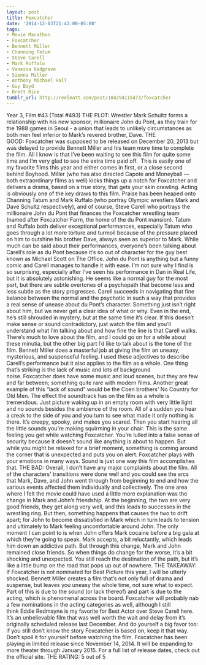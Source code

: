 ```yaml
---
layout: post
title: Foxcatcher
date: '2014-12-03T21:42:00-05:00'
tags:
- Movie Marathon
- Foxcatcher
- Bennett Miller
- Channing Tatum
- Steve Carell
- Mark Ruffalo
- Vanessa Redgrave
- Sienna Miller
- Anthony Michael Hall
- Guy Boyd
- Brett Rice
tumblr_url: http://reelmatt.com/post/104294115473/foxcatcher
---
```



Year 3, Film #43 (Total #493)
THE PLOT: Wrestler Mark Schultz forms a relationship with his new sponsor, millionaire John du Pont, as they train for the 1988 games in Seoul - a union that leads to unlikely circumstances as both men feel inferior to Mark’s revered brother, Dave.
THE GOOD: Foxcatcher was supposed to be released on December 20, 2013 but was delayed to provide Bennett Miller and his team more time to complete the film. All I know is that I’ve been waiting to see this film for quite some time and I’m very glad to see the extra time paid off.  This is easily one of my favorite films this year and either comes in first, or a close second behind Boyhood. Miller (who has also directed Capote and Moneyball — both extraordinary films as well) kicks things up a notch for Foxcatcher and delivers a drama, based on a true story, that gets your skin crawling.
Acting is obviously one of the key draws to this film. Praise has been heaped onto Channing Tatum and Mark Ruffalo (who portray Olympic wrestlers Mark and Dave Schultz respectively), and of course, Steve Carell who portrays the millionaire John du Pont that finances the Foxcatcher wrestling team (named after Foxcatcher Farm, the home of the du Pont mansion). Tatum and Ruffalo both deliver exceptional performances, especially Tatum who goes through a lot more torture and turmoil because of the pressure placed on him to outshine his brother Dave, always seen as superior to Mark.
While much can be said about their performances, everyone’s been talking about Carell’s role as du Pont because it’s so out of character for the guy best known as Michael Scott on The Office. John du Pont is anything but a funny comic and Carell manages to handle it with ease. I’m not sure why I find is so surprising, especially after I’ve seen his performance in Dan in Real Life, but it is absolutely astonishing. He seems like a normal guy for the most part, but there are subtle overtones of a psychopath that become less and less subtle as the story progresses. Carell succeeds in navigating that fine balance between the normal and the psychotic in such a way that provides a real sense of unease about du Pont’s character. Something just isn’t right about him, but we never get a clear idea of what or why. Even in the end, he’s still shrouded in mystery, but at the same time it’s clear. If this doesn’t make sense or sound contradictory, just watch the film and you’ll understand what I’m talking about and how fine the line is that Carell walks.
There’s much to love about the film, and I could go on for a while about these minutia, but the other big part I’d like to talk about is the tone of the film. Bennett Miller does a masterful job at giving the film an uneasy, mysterious, and suspenseful feeling. I used these adjectives to describe Carell’s performance but it also applies to the film as a whole. One thing that’s striking is the lack of music and lots of background noise. Foxcatcher does have some music and loud scenes, but they are few and far between; something quite rare with modern films. Another great example of this “lack of sound” would be the Coen brothers’ No Country for Old Men.
The effect the soundtrack has on the film as a whole is tremendous. Just picture waking up in an empty room with very little light and no sounds besides the ambience of the room. All of a sudden you hear a creak to the side of you and you turn to see what made it only nothing is there. It’s creepy, spooky, and makes you scared. Then you start hearing all the little sounds you’re making squirming in your chair. This is the same feeling you get while watching Foxcatcher. You’re lulled into a false sense of security because it doesn’t sound like anything is about to happen. But while you might be relaxed for a brief moment, something is coming around the corner that is unexpected and puts you on alert. Foxcatcher plays with your emotions in many ways. Sound is just one way this film accomplishes that.
THE BAD: Overall, I don’t have any major complaints about the film. All of the characters’ transitions were done well and you could see the arcs that Mark, Dave, and John went through from beginning to end and how the various events affected them individually and collectively. The one area where I felt the movie could have used a little more explanation was the change in Mark and John’s friendship. At the beginning, the two are very good friends, they get along very well, and this leads to successes in the wrestling ring. But then, something happens that causes the two to drift apart; for John to become dissatisfied in Mark which in turn leads to tension and ultimately to Mark feeling uncomfortable around John.
The only moment I can point to is when John offers Mark cocaine before a big gala at which they’re going to speak. Mark accepts, a bit reluctantly, which leads him down an addictive path. But through this change, Mark and John remained close friends. So when things do change for the worse, it’s a bit shocking and unexpected. You still reach the destination of the path, but it’s like a little bump on the road that pops up out of nowhere.
THE TAKEAWAY: If Foxcatcher is not nominated for Best Picture this year, I will be utterly shocked. Bennett Miller creates a film that’s not only full of drama and suspense, but leaves you uneasy the whole time, not sure what to expect. Part of this is due to the sound (or lack thereof) and part is due to the acting, which is phenomenal across the board. Foxcatcher will probably nab a few nominations in the acting categories as well, although I still think Eddie Redmayne is my favorite for Best Actor over Steve Carell here. It’s an unbelievable film that was well worth the wait and delay from it’s originally scheduled release last December. And do yourself a big favor too: if you still don’t know the story Foxcatcher is based on, keep it that way. Don’t spoil it for yourself before watching the film.
Foxcatcher has been playing in limited release since November 14, 2014. It will be expanding to more theater through January 2015. For a full list of release dates, check out the official site.
THE RATING: 5 out of 5

